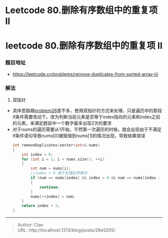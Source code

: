 # Leetcode 80.删除有序数组中的重复项 II


<!--more-->

<h1 align="center">leetcode 80.删除有序数组中的重复项 II</h1>

### 题目地址
  * https://leetcode.cn/problems/remove-duplicates-from-sorted-array-ii/

### 解法
  1. 双指针
  * 具体思路跟[problem26](https://guicaisa.github.io/blog/posts/3f1a86f/)差不多，使用双指针的方式来处理，只是遍历中的那段if条件需要改动下，改为判断当前元素是否等于index指向的元素和index之前的元素，来满足题目中一个数字最多出现2次的要求
  * 对于nums的遍历需要从1开始，不然第一次遍历的时候，就会出现由于不满足if条件语句导致nums[0]被赋值到nums[1]的情况出现，导致结果错误
    ```C++
    int removeDuplicates(vector<int>& nums) 
    {
        int index = 0;
        for (int i = 1; i < nums.size(); ++i)
        {
            int num = nums[i];
            //index > 0 用于处理边界情况
            if (num == nums[index] && index > 0 && num == nums[index - 1]) 
            {
                continue;
            }
            nums[++index] = num;
        }
        return index + 1;
    }
    ```

  

---

> Author: Ciao  
> URL: http://localhost:1313/blog/posts/28e5205/  

